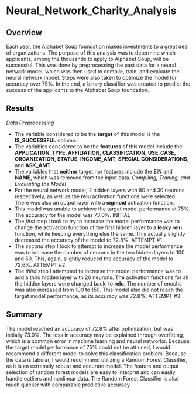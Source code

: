 # Neural_Network_Charity_Analysis
## Overview
Each year, the Alphabet Soup foundation makes investments to a great deal of organizations. The purpose of this analysis was to determine which applicants, among the thousands to apply to Alphabet Soup, will be successful. This was done by preprocessing the past data for a neural network model, which was then used to compile, train, and evaluate the neural network model. Steps were also taken to optimize the model for accuracy over 75%. In the end, a binary classifier was created to predict the success of the applicants to the Alphabet Soup foundation.
## Results
*Data Preprocessing*
- The variable considered to be the **target** of this model is the **IS_SUCCESSFUL** column.
- The variables considered to be the **features** of this model include the **APPLICATION_TYPE, AFFILIATION, CLASSIFICATION, USE_CASE, ORGANIZATION, STATUS, INCOME_AMT, SPECIAL CONSIDERATIONS,** and **ASK_AMT**.
- The variables that **neither** target nor features include the **EIN** and **NAME**, which was removed from the input data.
*Compiling, Traning, and Evaluating the Model*
- For the neural network model, 2 hidden layers with 80 and 30 neurons, respectively, as well as the **relu** activation functions were selected. There was also an output layer with a **sigmoid** activation function.
- This model was unable to achieve the target model performance at 75%. The accuracy for the model was 73.0%.
INITIAL
- The *first* step I took to try to increase the model performance was to change the activation function of the first hidden layer to a **leaky relu** function, while keeping everything else the same. This actually slightly decreased the accuracy of the model to 72.8%.
ATTEMPT #1
- The *second* step I took to attempt to increase the model performance was to increase the number of neurons in the two hidden layers to 100 and 50. This, again, slightly reduced the accuracy of the model to 72.6%.
ATTEMPT #2
- The *third* step I attempted to increase the model performance was to add a third hidden layer with 20 neurons. The activation functions for all the hidden layers were changed backi to **relu**. The number of enochs was also increased from 100 to 150. This model also did not reach the target model performance, as its accuracy was 72.8%.
ATTEMPT #3
## Summary
The model reached an accuracy of 72.8% after optimization, but was initially 73.0%. The loss in accuracy may be explained through overfitting, which is a common error in machine learning and neural networks. Because the target model performance of 75% could not be attained, I would recommend a different model to solve this classification problem. 
Because the data is tabular, I would recommend utilizing a Random Forest Classifier, as it is an extremely robust and accurate model. The feature and output selection of random forest models are easy to interpret and can easily handle outliers and nonlinear data. The Random Forest Classifier is also much quicker with comparable predictive accuracy.
